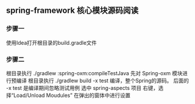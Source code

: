 ## spring-framework 核心模块源码阅读

### 步骤一
使用Idea打开根目录的build.gradle文件
### 步骤二
根目录执行 ./gradlew :spring-oxm:compileTestJava  先对 Spring-oxm 模块进行预编译
根目录执行 ./gradlew build -x test  编译，整个Spring的源码。 后面的 -x test  是编译期间忽略测试用例
选中  spring-aspects  项目 右键，选择“Load/Unload Moudules” 在弹出的窗体中进行设置